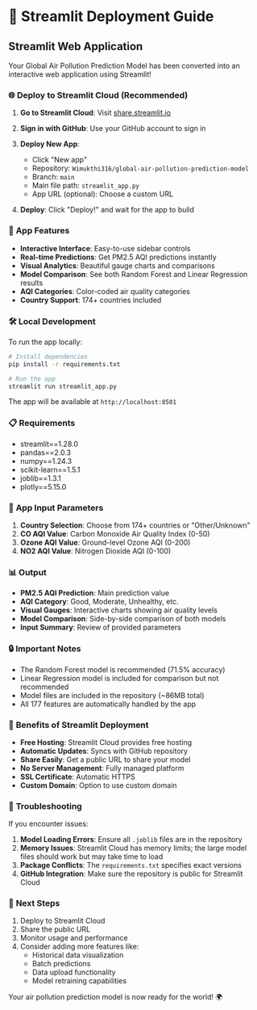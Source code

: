 # 🚀 Streamlit Deployment Guide

## Streamlit Web Application

Your Global Air Pollution Prediction Model has been converted into an interactive web application using Streamlit! 

### 🌐 **Deploy to Streamlit Cloud (Recommended)**

1. **Go to Streamlit Cloud**: Visit [share.streamlit.io](https://share.streamlit.io)

2. **Sign in with GitHub**: Use your GitHub account to sign in

3. **Deploy New App**: 
   - Click "New app"
   - Repository: `Wimukthi316/global-air-pollution-prediction-model`
   - Branch: `main`
   - Main file path: `streamlit_app.py`
   - App URL (optional): Choose a custom URL

4. **Deploy**: Click "Deploy!" and wait for the app to build

### 📱 **App Features**

- **Interactive Interface**: Easy-to-use sidebar controls
- **Real-time Predictions**: Get PM2.5 AQI predictions instantly
- **Visual Analytics**: Beautiful gauge charts and comparisons
- **Model Comparison**: See both Random Forest and Linear Regression results
- **AQI Categories**: Color-coded air quality categories
- **Country Support**: 174+ countries included

### 🛠️ **Local Development**

To run the app locally:

```bash
# Install dependencies
pip install -r requirements.txt

# Run the app
streamlit run streamlit_app.py
```

The app will be available at `http://localhost:8501`

### 📋 **Requirements**

- streamlit==1.28.0
- pandas==2.0.3
- numpy==1.24.3
- scikit-learn==1.5.1
- joblib==1.3.1
- plotly==5.15.0

### 🎯 **App Input Parameters**

1. **Country Selection**: Choose from 174+ countries or "Other/Unknown"
2. **CO AQI Value**: Carbon Monoxide Air Quality Index (0-50)
3. **Ozone AQI Value**: Ground-level Ozone AQI (0-200)
4. **NO2 AQI Value**: Nitrogen Dioxide AQI (0-100)

### 📊 **Output**

- **PM2.5 AQI Prediction**: Main prediction value
- **AQI Category**: Good, Moderate, Unhealthy, etc.
- **Visual Gauges**: Interactive charts showing air quality levels
- **Model Comparison**: Side-by-side comparison of both models
- **Input Summary**: Review of provided parameters

### 🔒 **Important Notes**

- The Random Forest model is recommended (71.5% accuracy)
- Linear Regression model is included for comparison but not recommended
- Model files are included in the repository (~86MB total)
- All 177 features are automatically handled by the app

### 🎉 **Benefits of Streamlit Deployment**

- **Free Hosting**: Streamlit Cloud provides free hosting
- **Automatic Updates**: Syncs with GitHub repository
- **Share Easily**: Get a public URL to share your model
- **No Server Management**: Fully managed platform
- **SSL Certificate**: Automatic HTTPS
- **Custom Domain**: Option to use custom domain

### 🔧 **Troubleshooting**

If you encounter issues:

1. **Model Loading Errors**: Ensure all `.joblib` files are in the repository
2. **Memory Issues**: Streamlit Cloud has memory limits; the large model files should work but may take time to load
3. **Package Conflicts**: The `requirements.txt` specifies exact versions
4. **GitHub Integration**: Make sure the repository is public for Streamlit Cloud

### 🌟 **Next Steps**

1. Deploy to Streamlit Cloud
2. Share the public URL
3. Monitor usage and performance
4. Consider adding more features like:
   - Historical data visualization
   - Batch predictions
   - Data upload functionality
   - Model retraining capabilities

Your air pollution prediction model is now ready for the world! 🌍